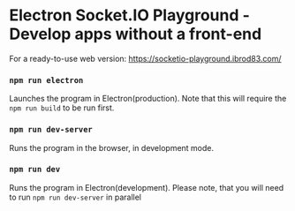# Electron Socket.IO Playground - Develop apps without a front-end

For a ready-to-use web version: https://socketio-playground.ibrod83.com/

### `npm run electron`

Launches the program in Electron(production). Note that this will require the `npm run build` to be run first.<br>

### `npm run dev-server`

Runs the program in the browser, in development mode.<br>

### `npm run dev`

Runs the program in Electron(development). Please note, that you will need to run `npm run dev-server` in parallel

